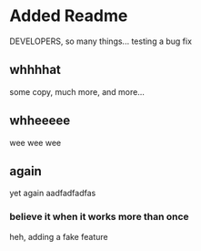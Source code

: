 # Added Readme

DEVELOPERS, so many things... testing a bug fix


## whhhhat

some copy, much more, and more...


## whheeeee

wee wee wee


## again

yet again aadfadfadfas


### believe it when it works more than once

heh, adding a fake feature